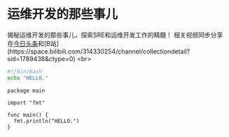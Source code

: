 # 运维开发的那些事儿
揭秘运维开发的那些事儿，探索SRE和运维开发工作的精髓！
相关视频同步分享在[今日头条](https://www.toutiao.com/c/user/token/MS4wLjABAAAA0YFomuMNm87NNysXeUsQdI0Tt3gOgz8WG_0B3MzxsmI/?)和[B站](https://space.bilibili.com/314330254/channel/collectiondetail?sid=1789438&ctype=0)
<br>

```bash
#!/bin/bash
echo "HELLO."
```

```
package main

import "fmt"

func main() {
  fmt.println("HELLO.")
}
```
